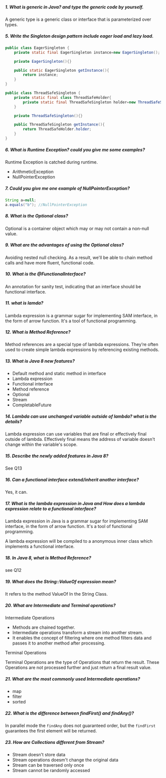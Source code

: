 ##### 1. What is generic in Java? and type the generic code by yourself.

A generic type is a generic class or interface that is parameterized over types.

##### 5. Write the Singleton design pattern include eager load and lazy load.

```java
public class EagerSingleton {
    private static final EagerSingleton instance=new EagerSingleton();

    private EagerSingleton(){}

    public static EagerSingleton getInstance(){
        return instance;
    }
}
```

```java
public class ThreadSafeSingleton {
    private static final class ThreadSafeHolder{
        private static final ThreadSafeSingleton holder=new ThreadSafeSingleton();
    }

    private ThreadSafeSingleton(){}

    public ThreadSafeSingleton getInstance(){
        return ThreadSafeHolder.holder;
    }
}
```



##### 6. What is Runtime Exception? could you give me some examples?

Runtime Exception is catched during runtime.

- ArithmeticException
- NullPointerException

##### 7. Could you give me one example of NullPointerException?

```java
String a=null;
a.equals("b"); //NullPointerException
```



##### 8. What is the Optional class?

Optional is a container object which may or may not contain a non-null value.

##### 9. What are the advantages of using the Optional class?

Avoiding nested null checking. As a result, we'll be able to chain method calls and have more fluent, functional code.

##### 10. What is the @FunctionalInterface?

An annotation for sanity test, indicating that an interface should be functional interface.

##### 11. what is lamda?

Lambda expression is a grammar sugar for implementing SAM interface, in the form of arrow function. It's a tool of functional programming.

##### 12. What is Method Reference?

Method references are a special type of lambda expressions. They’re often used to create simple lambda expressions by referencing existing methods.

##### 13. What is Java 8 new features?

- Default method and static method in interface
- Lambda expression
- Functional interface
- Method reference
- Optional
- Stream
- CompletableFuture

##### 14. Lambda can use unchanged variable outside of lambda? what is the details?

Lambda expression can use variables that are final or effectively final outside of lambda. Effectively final means the address of variable doesn't change within the variable's scope.

##### 15. Describe the newly added features in Java 8?

See Q13

##### 16. Can a functional interface extend/inherit another interface?

Yes, it can.

##### 17. What is the lambda expression in Java and How does a lambda expression relate to a functional interface?

Lambda expression in Java is a grammar sugar for implementing SAM interface, in the form of arrow function. It's a tool of functional programming.

A lambda expression will be compiled to a anonymous inner class which implements a functional interface.

##### 18. In Java 8, what is Method Reference?

see Q12

##### 19. What does the String::ValueOf expression mean?

It refers to the method ValueOf In the String Class.

##### 20. What are Intermediate and Terminal operations?

Intermediate Operations

- Methods are chained together.
- Intermediate operations transform a stream into another stream.
- It enables the concept of filtering where one method filters data and passes it to another method after processing.

Terminal Operations

Terminal Operations are the type of Operations that return the result. These Operations are not processed further and just return a final result value.

##### 21. What are the most commonly used Intermediate operations?

- map
- filter
- sorted

##### 22. What is the difference between findFirst() and findAny()?

In parallel mode the `findAny` does not guaranteed order, but the `findFirst` guarantees the first element will be returned.

##### 23. How are Collections different from Stream?

- Stream doesn't store data
- Stream operations doesm't change the original data
- Stream can be traversed only once
- Stream cannot be randomly accessed